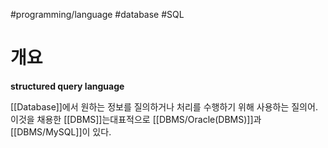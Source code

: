 #programming/language #database #SQL 

# 개요
**structured query language**

[[Database]]에서 원하는 정보를 질의하거나 처리를 수행하기 위해 사용하는 질의어. 이것을 채용한 [[DBMS]]는대표적으로 [[DBMS/Oracle(DBMS)]]과 [[DBMS/MySQL]]이 있다.